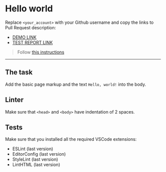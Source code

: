 # Hello world

Replace `<your_account>` with your Github username and copy the links to Pull Request description:
- [DEMO LINK](https://PavloStelmaschuk.github.io/layout_hello-world/)
- [TEST REPORT LINK](https://PavloStelmaschuk.github.io/layout_hello-world/report/html_report/)

> Follow [this instructions](https://mate-academy.github.io/layout_task-guideline/#how-to-solve-the-layout-tasks-on-github)
___

## The task

Add the basic page markup and the text `Hello, world!` into the body.

## Linter

Make sure that `<head>` and `<body>` have indentation of 2 spaces.

## Tests

Make sure that you installed all the required VSCode extensions:

- ESLint (last version)
- EditorConfig (last version)
- StyleLint (last version)
- LintHTML (last version)
